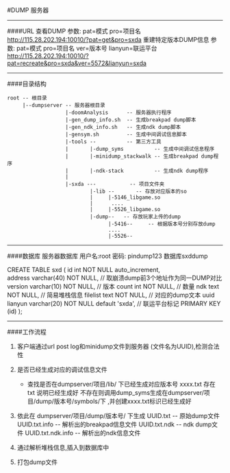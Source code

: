 

#DUMP 服务器
- - - 
####URL
查看DUMP 参数: pat=模式 pro=项目名
http://115.28.202.194:10010/?pat=get&pro=sxda 
重建特定版本DUMP信息 参数: pat=模式 pro=项目名 ver=版本号 lianyun=联运平台
http://115.28.202.194:10010/?pat=recreate&pro=sxda&ver=5572&lianyun=sxda
- - -
####目录结构
```
root -- 根目录
     |--dumpserver -- 服务器根目录
                   |-doomAnalysis      -- 服务器执行程序
                   |-gen_dump_info.sh  -- 生成breakpad dump脚本
                   |-gen_ndk_info.sh   -- 生成ndk dump脚本
                   |-gensym.sh         -- 生成中间调试信息脚本
                   |-tools --          -- 第三方工具
                   |       |-dump_syms          -- 生成中间调试信息程序
                   |       |-minidump_stackwalk -- 生成breakpad dump程序
                   |       |-ndk-stack          -- 生成ndk dump程序
                   |
                   |-sxda ---           -- 项目文件夹
                           |-lib --       -- 存放对应版本的so
                           |     |-5146_libgame.so
                           |      ....
                           |     |-5526_libgame.so
                           |-dump--   -- 存放玩家上传的dump
                                 |-5416--     -- 根据版本号分别存放dump
                                 ....
                                 |-5526--
```
- - -
####数据库
服务器数据库 用户名:root 密码: pindump123 数据库sxddump

CREATE TABLE sxd
(
id int NOT NULL auto_increment,  
address varchar(40) NOT NULL,   // 取崩溃dump前3个地址作为同一DUMP对比
version varchar(10) NOT NULL,   // 版本
count int NOT NULL,             // 数量
ndk text NOT NULL,              // 简易堆栈信息
filelist text NOT NULL,         // 对应的dump文本 uuid
lianyun varchar(20) NOT NULL default 'sxda', // 联运平台标记
PRIMARY KEY (id)
);
- - -
####工作流程

1. 客户端通过url post log和minidump文件到服务器 (文件名为UUID),检测合法性
2. 是否已经生成对应的调试信息文件
    + 查找是否在dumpserver/项目/lib/ 下已经生成对应版本号 xxxx.txt 存在 txt 说明已经生成好
    不存在则调用dump_syms生成在dumpserver/项目/dump/版本号/symbols/下 ,并创建xxxx.txt标识已经生成好


3. 依此在 dumpserver/项目/dump/版本号/ 下生成
UUID.txt            -- 原始dump文件
UUID.txt.info  -- 解析出的breakpad信息文件
UUID.txt.ndk -- ndk dump文件
UUID.txt.ndk.info -- 解析出的ndk信息文件

4. 通过解析堆栈信息,插入到数据库中
5. 打包dump文件








